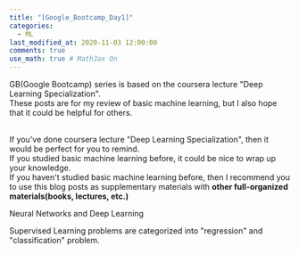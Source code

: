 ```yaml
---
title: "[Google_Bootcamp_Day1]"
categories: 
  - ML
last_modified_at: 2020-11-03 12:00:00
comments: true
use_math: true # MathJax On
---
```


GB(Google Bootcamp) series is based on the coursera lecture "Deep Learning Specialization". <br>
These posts are for my review of basic machine learning, but I also hope that it could be helpful for others. <br><br>

If you've done coursera lecture "Deep Learning Specialization", then it would be perfect for you to remind. <br>
If you studied basic machine learning before, it could be nice to wrap up your knowledge. <br>
If you haven't studied basic machine learning before, then I recommend you to use this blog posts as supplementary materials with **other full-organized materials(books, lectures, etc.)**

Neural Networks and Deep Learning

Supervised Learning problems are categorized into "regression" and "classification" problem.
